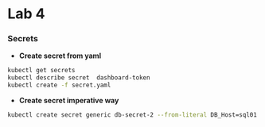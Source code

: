 # Lab 4

### Secrets

- **Create secret from yaml**
```bash
kubectl get secrets
kubectl describe secret  dashboard-token
kubectl create -f secret.yaml
```

- **Create secret imperative way**
```bash
kubectl create secret generic db-secret-2 --from-literal DB_Host=sql01 --from-literal DB_User=root --from-literal DB_Password=password123
```